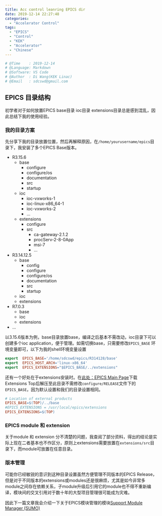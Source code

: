 ```yaml
---
title: Acc control leanring EPICS dir
date: 2019-12-14 22:27:48
categories:
  - "Accelerator Control"
tags:
  - "EPICS"
  - "Control"
  - "KEK"
  - "Accelerator"
  - "Chinese"
---
```


```python
# @Time    : 2019-12-14
# @Language: Markdown
# @Software: VS Code
# @Author  : Di Wang(KEK Linac)
# @Email   : sdcswd@gmail.com
```

## EPICS 目录结构

初学者对于如何放置EPICS base目录 ioc目录 extensions目录总是感到混乱，因此总结下我的使用经验。

### 我的目录方案

先分享下我的目录放置位置，然后再解释原因，在`/home/yourusername/epics`目录下，我安装了多个EPICS Base版本。


- R3.15.6
  - base
    - configure
    - configure/os
    - documentation
    - src
    - startup
  - ioc
    - ioc-vxworks-1
    - ioc-linux-x86_64-1
    - ioc-vxworks-2
    - ...
  - extensions
    - configure
    - src
      - ca-gateway-2.1.2
      - procServ-2-8-0App
      - msi-7
      - ...
- R3.14.12.5
  - base
    - config
    - configure
    - configure/os
    - documentation
    - src
    - startup
  - ioc
  - extensions
- R7.0.3
  - base
  - ioc
  - extensions
- ...

以3.15.6版本为例，base目录放置base，编译之后基本不需改动，ioc目录下可以创建多个ioc application，便于管理。如需切换base，只需要修改`EPICS_BASE` 环境变量即可，以下为我的shell环境变量设置

```Makefile
export  EPICS_BASE='/home/sdcswd/epics/R314128/base'
export  EPICS_HOST_ARCH='linux-x86_64'
export  EPICS_EXTENSIONS="$EPICS_BASE/../extensions"
```

还有一个好处在于extensions安装时。在[此处：EPICS Main Page](https://epics.anl.gov/download/extensions/index.php)下载Extensions Top后解压至此目录不需修改`configure/RELEASE`文件下的`EPICS_BASE`，因为默认设置和我们的目录设置相同。

```Makefile
# Location of external products
EPICS_BASE=$(TOP)/../base
#EPICS_EXTENSIONS = /usr/local/epics/extensions
EPICS_EXTENSIONS=$(TOP)
```

### EPICS module 和 extension

关于module 和 extension 分不清楚的问题，我查阅了部分资料，得出的结论是实际上现在二者基本也不作区分，原则上extensions需要放置在`extensions/src`目录下，而module可放置在任意目录。

### 版本管理

可能你已经敏锐的意识到这种目录设置虽然方便管理不同版本的EPICS Release，但是对于不同版本的extensions或modules还是很麻烦，尤其是如今非常多module之间存在依赖关系，子module升级后引用它的module也不得不重新编译，模块间的交叉引用对于数十年的大型项目管理很可能成为灾难。

因此下一篇文章我会介绍一下关于EPICS模块管理的模块[Support Module Manager (SUMO)](https://goetzpf.bitbucket.io/sumo/introduction.html)

